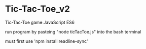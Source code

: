 # Tic-Tac-Toe_v2
Tic-Tac-Toe game JavaScript ES6


run program by pasteing "node ticTacToe.js" into the bash terminal

must first use 'npm install readline-sync'